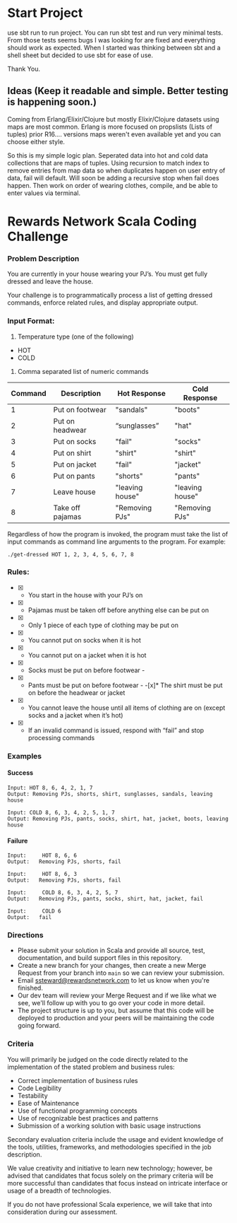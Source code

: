 # Start Project
  use sbt run to run project. You can run sbt test and run very minimal tests. From those tests seems bugs I was looking for are fixed and everything should work as expected. 
  When I started was thinking between sbt and a shell sheet but decided to use sbt for ease of use. 

  Thank You. 

## Ideas (Keep it readable and simple. Better testing is happening soon.)
Coming from Erlang/Elixir/Clojure but mostly Elixir/Clojure datasets using maps are most
common. Erlang is more focused on propslists (Lists of tuples) prior R16.... versions maps weren't even available yet and you can choose either style. 
 
So this is my simple logic plan. 
Seperated data into hot and cold data collections that are maps of tuples.
Using recursion to match index to remove entries from map data so when duplicates happen on
user entry of data, fail will default. Will soon be adding a recursive stop when fail does happen.
Then work on order of wearing clothes, compile, and be able to enter values via terminal.






# Rewards Network Scala Coding Challenge

### Problem Description
You are currently in your house wearing your PJ’s. You must get fully dressed and leave the house.

Your challenge is to programmatically process a list of getting dressed commands, enforce related rules, and display appropriate output.

### Input Format:
1. Temperature type (one of the following)
* HOT
* COLD

1. Comma separated list of numeric commands

| Command | Description | Hot Response | Cold Response |
| ------ | ------ | ------ | ------ |
| 1 | Put on footwear | "sandals" | "boots" |
| 2 | Put on headwear | “sunglasses” | "hat" |
| 3 | Put on socks | "fail"  | "socks" |
| 4 | Put on shirt | "shirt" | "shirt" |
| 5 | Put on jacket | "fail" | "jacket" |
| 6 | Put on pants | "shorts" | "pants" |
| 7 | Leave house | "leaving house" | "leaving house" |
| 8 | Take off pajamas | "Removing PJs" | "Removing PJs" |

Regardless of how the program is invoked, the program must take the list of input commands as command line arguments to the program.  For example:

```
./get-dressed HOT 1, 2, 3, 4, 5, 6, 7, 8
```

### Rules:
-[x] * You start in the house with your PJ’s on
-[x] * Pajamas must be taken off before anything else can be put on
-[x] * Only 1 piece of each type of clothing may be put on
-[x] * You cannot put on socks when it is hot 
-[x] * You cannot put on a jacket when it is hot
-[x] * Socks must be put on before footwear -
-[x] * Pants must be put on before footwear - 
-[x]* The shirt must be put on before the headwear or jacket 
-[x] * You cannot leave the house until all items of clothing are on (except socks and a jacket when it’s hot) 
-[x] * If an invalid command is issued, respond with “fail” and stop processing commands


### Examples

#### Success
```
Input: HOT 8, 6, 4, 2, 1, 7
Output: Removing PJs, shorts, shirt, sunglasses, sandals, leaving house
```
```
Input: COLD 8, 6, 3, 4, 2, 5, 1, 7
Output: Removing PJs, pants, socks, shirt, hat, jacket, boots, leaving house
```

#### Failure
```
Input:     HOT 8, 6, 6
Output:   Removing PJs, shorts, fail
```
```
Input:     HOT 8, 6, 3
Output:   Removing PJs, shorts, fail
```
```
Input:     COLD 8, 6, 3, 4, 2, 5, 7
Output:   Removing PJs, pants, socks, shirt, hat, jacket, fail
```
```
Input:     COLD 6
Output:   fail
```

### Directions
* Please submit your solution in Scala and provide all source, test, documentation, and build support files in this repository. 
* Create a new branch for your changes, then create a new Merge Request from your branch into `main` so we can review your submission.  
* Email <ssteward@rewardsnetwork.com> to let us know when you're finished. 
* Our dev team will review your Merge Request and if we like what we see, we'll follow up with you to go over your code in more detail.
* The project structure is up to you, but assume that this code will be deployed to production and your peers will be maintaining the code going forward.

### Criteria
You will primarily be judged on the code directly related to the implementation of the stated problem and business rules:

* Correct implementation of business rules
* Code Legibility
* Testability
* Ease of Maintenance
* Use of functional programming concepts
* Use of recognizable best practices and patterns
* Submission of a working solution with basic usage instructions

Secondary evaluation criteria include the usage and evident knowledge of the tools, utilities, frameworks, and methodologies specified in the job description.

We value creativity and initiative to learn new technology; however, be advised that candidates that focus solely on the primary criteria will be more successful than candidates that focus instead on intricate interface or usage of a breadth of technologies.

If you do not have professional Scala experience, we will take that into consideration during our assessment. 
